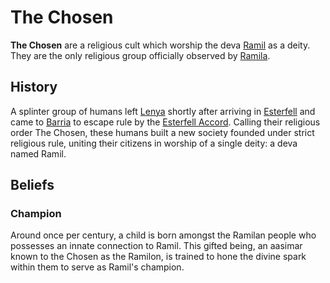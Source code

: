 # The Chosen

**The Chosen** are a religious cult which worship the deva [Ramil](../../../pantheon/ramil) as a deity. They are the only religious group officially observed by [Ramila](../).

## History

A splinter group of humans left [Lenya](../../../mote/esterfell/lenya) shortly after arriving in [Esterfell](../../../mote/esterfell) and came to [Barria](../../../mote/esterfell/barria) to escape rule by the [Esterfell Accord](../../esterfell-accord). Calling their religious order The Chosen, these humans built a new society founded under strict religious rule, uniting their citizens in worship of a single deity: a deva named Ramil.

## Beliefs

### Champion

Around once per century, a child is born amongst the Ramilan people who possesses an innate connection to Ramil. This gifted being, an aasimar known to the Chosen as the Ramilon, is trained to hone the divine spark within them to serve as Ramil's champion.
